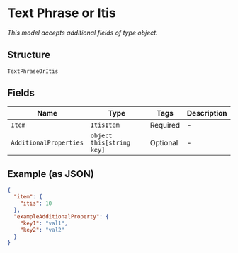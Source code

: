 
# Text Phrase or Itis

*This model accepts additional fields of type object.*

## Structure

`TextPhraseOrItis`

## Fields

| Name | Type | Tags | Description |
|  --- | --- | --- | --- |
| `Item` | [`ItisItem`](../../doc/models/itis-item.md) | Required | - |
| `AdditionalProperties` | `object this[string key]` | Optional | - |

## Example (as JSON)

```json
{
  "item": {
    "itis": 10
  },
  "exampleAdditionalProperty": {
    "key1": "val1",
    "key2": "val2"
  }
}
```

